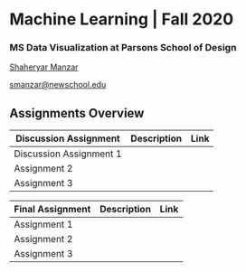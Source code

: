 # Machine Learning | Fall 2020 
###  MS Data Visualization at Parsons School of Design


[Shaheryar Manzar](https://github.com/shmanzar)

[smanzar@newschool.edu](mailto:smanzar@newshcool.edu)


## Assignments Overview


Discussion Assignment | Description | Link 
--- | --- | ---
Discussion Assignment 1 | |
Assignment 2 | | 
Assignment 3 | |



Final Assignment | Description | Link 
--- | --- | ---
Assignment 1 | |
Assignment 2 | | 
Assignment 3 | |



